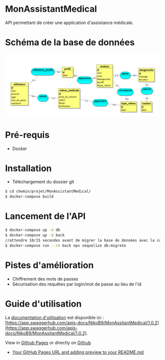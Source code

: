# MonAssistantMedical

 API permettant de créer une application d'assistance médicale.

# Schéma de la base de données

![Alt text](ressources/MCD.PNG?raw=true "schéma bd")

# Pré-requis

* Docker

# Installation

* Téléchargement du dossier git
```bash
$ cd chemin/projet/MonAssistantMedical/
$ docker-compose build
```

# Lancement de l'API

```bash
$ docker-compose up -d db
$ docker-compose up -d back
//attendre 10/15 secondes avant de migrer la base de données avec la commande suivante
$ docker-compose run --rm back npx sequelize db:migrate
```

# Pistes d'amélioration

* Chiffrement des mots de passes
* Sécurisation des requêtes par login/mot de passe au lieu de l'id

# Guide d'utilisation

La [documentation d'utilisation](https://app.swaggerhub.com/apis-docs/NikoB9/MonAssitantMedical/1.0.2 "documentation") est disponible ici : [https://app.swaggerhub.com/apis-docs/NikoB9/MonAssitantMedical/1.0.2](https://app.swaggerhub.com/apis-docs/NikoB9/MonAssitantMedical/1.0.2).

View in [Github Pages](https://app.swaggerhub.com/apis-docs/NikoB9/MonAssitantMedical/1.0.2 "documentation") or directly on [Github](https://app.swaggerhub.com/apis-docs/NikoB9/MonAssitantMedical/1.0.2 "documentation") 
* [Your GitHub Pages URL and adding preview to your README.md](https://app.swaggerhub.com/apis-docs/NikoB9/MonAssitantMedical/1.0.2 "documentation")
